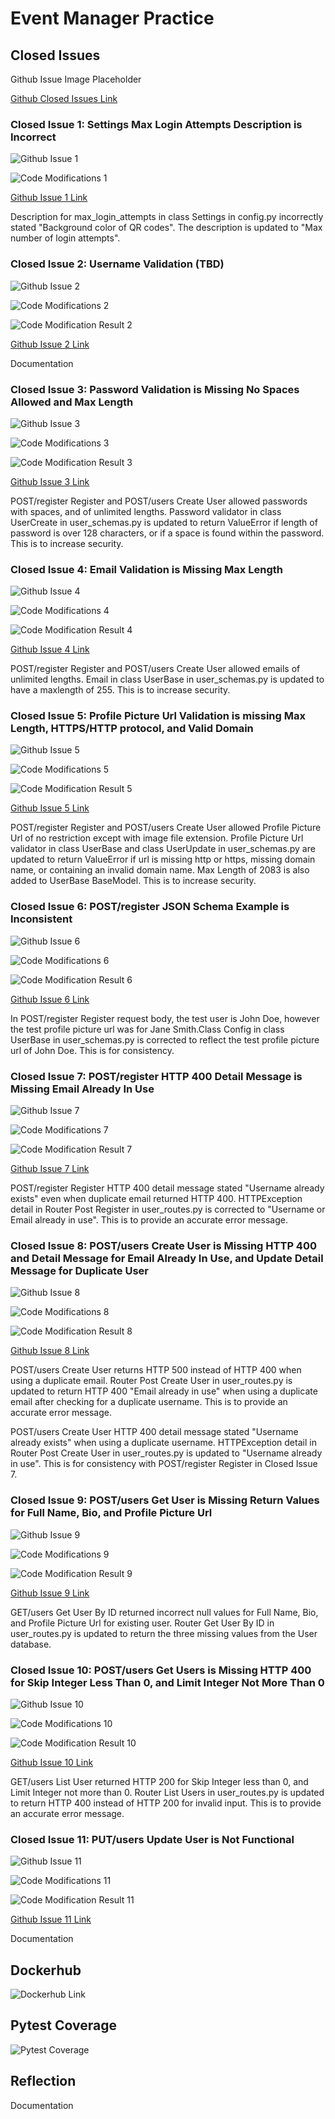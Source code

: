 # Event Manager Practice

## Closed Issues
Github Issue Image Placeholder

[Github Closed Issues Link](https://github.com/WHua0/event_manager_practice/issues?q=is%3Aissue+is%3Aclosed)

### Closed Issue 1: Settings Max Login Attempts Description is Incorrect

![Github Issue 1](submissions/CodeMod1Issue.png)

![Code Modifications 1](submissions/CodeMod1.png)

[Github Issue 1 Link](https://github.com/WHua0/event_manager_practice/issues/10)

Description for max_login_attempts in class Settings in config.py incorrectly stated "Background color of QR codes". The description is updated to "Max number of login attempts".

### Closed Issue 2: Username Validation (TBD)
![Github Issue 2](submissions/CodeMod2Issue.png)

![Code Modifications 2](submissions/CodeMod2.png)

![Code Modification Result 2](submissions/CodeMod2Test.png)

[Github Issue 2 Link](https://github.com/WHua0/event_manager_practice/issues/27)

Documentation

### Closed Issue 3: Password Validation is Missing No Spaces Allowed and Max Length
![Github Issue 3](submissions/CodeMod3Issue.png)

![Code Modifications 3](submissions/CodeMod3.png)

![Code Modification Result 3](submissions/CodeMod3Test.png)

[Github Issue 3 Link](https://github.com/WHua0/event_manager_practice/issues/4)

POST/register Register and POST/users Create User allowed passwords with spaces, and of unlimited lengths. Password validator in class UserCreate in user_schemas.py is updated to return ValueError if length of password is over 128 characters, or if a space is found within the password. This is to increase security.

### Closed Issue 4: Email Validation is Missing Max Length

![Github Issue 4](submissions/CodeMod4Issue.png)

![Code Modifications 4](submissions/CodeMod4.png)

![Code Modification Result 4](submissions/CodeMod4Test.png)

[Github Issue 4 Link](https://github.com/WHua0/event_manager_practice/issues/8)

POST/register Register and POST/users Create User allowed emails of unlimited lengths. Email in class UserBase in user_schemas.py is updated to have a maxlength of 255. This is to increase security.

### Closed Issue 5: Profile Picture Url Validation is missing Max Length, HTTPS/HTTP protocol, and Valid Domain 

![Github Issue 5](submissions/CodeMod5Issue.png)

![Code Modifications 5](submissions/CodeMod5.png)

![Code Modification Result 5](submissions/CodeMod5Test.png)

[Github Issue 5 Link](https://github.com/WHua0/event_manager_practice/issues/7)

POST/register Register and POST/users Create User allowed Profile Picture Url of no restriction except with image file extension. Profile Picture Url validator in class UserBase and class UserUpdate in user_schemas.py are updated to return ValueError if url is missing http or https, missing domain name, or containing an invalid domain name. Max Length of 2083 is also added to UserBase BaseModel. This is to increase security.

### Closed Issue 6: POST/register JSON Schema Example is Inconsistent
![Github Issue 6](submissions/CodeMod6Issue.png)

![Code Modifications 6](submissions/CodeMod6.png)

![Code Modification Result 6](submissions/CodeMod6Test.png)

[Github Issue 6 Link](https://github.com/WHua0/event_manager_practice/issues/1)

In POST/register Register request body, the test user is John Doe, however the test profile picture url was for Jane Smith.Class Config in class UserBase in user_schemas.py is corrected to reflect the test profile picture url of John Doe. This is for consistency.

### Closed Issue 7: POST/register HTTP 400 Detail Message is Missing Email Already In Use
![Github Issue 7](submissions/CodeMod7Issue.png)

![Code Modifications 7](submissions/CodeMod7.png)

![Code Modification Result 7](submissions/CodeMod7Test.png)

[Github Issue 7 Link](https://github.com/WHua0/event_manager_practice/issues/3)

POST/register Register HTTP 400 detail message stated "Username already exists" even when duplicate email returned HTTP 400. HTTPException detail in Router Post Register in user_routes.py is corrected to "Username or Email already in use". This is to provide an accurate error message.

### Closed Issue 8: POST/users Create User is Missing HTTP 400 and Detail Message for Email Already In Use, and Update Detail Message for Duplicate User

![Github Issue 8](submissions/CodeMod8Issue.png)

![Code Modifications 8](submissions/CodeMod8.png)

![Code Modification Result 8](submissions/CodeMod8Test.png)

[Github Issue 8 Link](https://github.com/WHua0/event_manager_practice/issues/12)

POST/users Create User returns HTTP 500 instead of HTTP 400 when using a duplicate email. Router Post Create User in user_routes.py is updated to return HTTP 400 "Email already in use" when using a duplicate email after checking for a duplicate username. This is to provide an accurate error message.

POST/users Create User HTTP 400 detail message stated "Username already exists" when using a duplicate username. HTTPException detail in Router Post Create User in user_routes.py is updated to "Username already in use". This is for consistency with POST/register Register in Closed Issue 7.

### Closed Issue 9: POST/users Get User is Missing Return Values for Full Name, Bio, and Profile Picture Url

![Github Issue 9](submissions/CodeMod9Issue.png)

![Code Modifications 9](submissions/CodeMod9.png)

![Code Modification Result 9](submissions/CodeMod9Test.png)

[Github Issue 9 Link](https://github.com/WHua0/event_manager_practice/issues/9)

GET/users Get User By ID returned incorrect null values for Full Name, Bio, and Profile Picture Url for existing user. Router Get User By ID in user_routes.py is updated to return the three missing values from the User database.

### Closed Issue 10: POST/users Get Users is Missing HTTP 400 for Skip Integer Less Than 0, and Limit Integer Not More Than 0

![Github Issue 10](submissions/CodeMod10Issue.png)

![Code Modifications 10](submissions/CodeMod10.png)

![Code Modification Result 10](submissions/CodeMod10Test.png)

[Github Issue 10 Link](https://github.com/WHua0/event_manager_practice/issues/5)

GET/users List User returned HTTP 200 for Skip Integer less than 0, and Limit Integer not more than 0. Router List Users in user_routes.py is updated to return HTTP 400 instead of HTTP 200 for invalid input. This is to provide an accurate error message.

### Closed Issue 11: PUT/users Update User is Not Functional

![Github Issue 11](submissions/CodeMod11Issue.png)

![Code Modifications 11](submissions/CodeMod11.png)

![Code Modification Result 11](submissions/CodeMod11Test.png)

[Github Issue 11 Link](https://github.com/WHua0/event_manager_practice/issues/6)

Documentation

## Dockerhub
![Dockerhub Link](submissions/Dockerhub.png) 

## Pytest Coverage
![Pytest Coverage](submissions/PytestCov.png)

## Reflection
Documentation